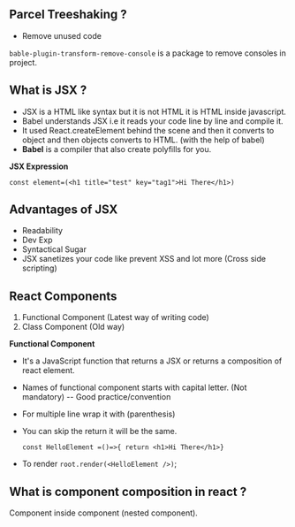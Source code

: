 ## Parcel Treeshaking ?
- Remove unused code

 `bable-plugin-transform-remove-console` is a package to remove consoles in project.

## What is JSX ?
- JSX is a HTML like syntax but it is not HTML it is HTML inside javascript.
- Babel understands JSX i.e it reads your code line by line and compile it.
- It used React.createElement behind the scene and then it converts to object and then objects converts to HTML. (with the help of babel)
- **Babel** is a compiler that also create polyfills for you.

**JSX Expression**

`const element=(<h1 title="test" key="tag1">Hi There</h1>)`

## Advantages of JSX
- Readability
- Dev Exp
- Syntactical Sugar
- JSX sanetizes your code like prevent XSS and lot more (Cross side scripting)

## React Components
1. Functional Component (Latest way of writing code)
2. Class Component (Old way)

**Functional Component**
- It's a JavaScript function that returns a JSX or returns a composition of react element.
- Names of functional component starts with capital letter. (Not mandatory) -- Good practice/convention
- For multiple line wrap it with (parenthesis)
- You can skip the return it will be the same.
  
  `const HelloElement =()=>{ return <h1>Hi There</h1>}`

- To render `root.render(<HelloElement />)`;

## What is component composition in react ?
Component inside component (nested component).
